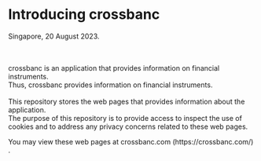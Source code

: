 # Introducing crossbanc
Singapore, 20 August 2023.
<br />
<br />
<br />
<p>
crossbanc is an application that provides information on financial instruments. 
<br />
Thus, crossbanc provides information on financial instruments.
<br />
<br />
This repository stores the web pages that provides information about the application. 
<br />
The purpose of this repository is to provide access to inspect the use of cookies and to address any privacy concerns related to these web pages.
</p>
<p>
You may view these web pages at crossbanc.com (https://crossbanc.com/) .
</p>
